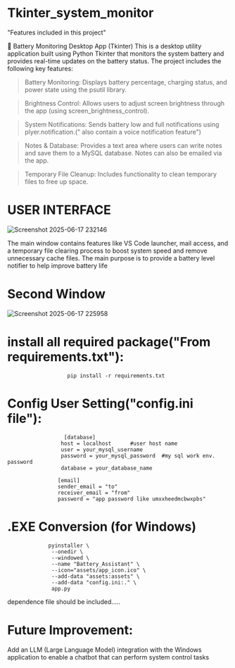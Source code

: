# Tkinter_system_monitor


"Features included in this project"

🔋 Battery Monitoring Desktop App (Tkinter)
This is a desktop utility application built using Python Tkinter that monitors the system battery and provides real-time updates on the battery status. The project includes the following key features:

> Battery Monitoring:
Displays battery percentage, charging status, and power state using the psutil library.

> Brightness Control:
Allows users to adjust screen brightness through the app (using screen_brightness_control).

> System Notifications:
Sends battery low and full notifications using plyer.notification.(" also contain a voice notification feature")

> Notes & Database:
Provides a text area where users can write notes and save them to a MySQL database. Notes can also be emailed via the app.

> Temporary File Cleanup:
Includes functionality to clean temporary files to free up space.

# USER INTERFACE
                                     
   ![Screenshot 2025-06-17 232146](https://github.com/user-attachments/assets/4e85c1dd-4933-405f-a347-767021167a7a)

The main window contains features like VS Code launcher, mail access, and a temporary file clearing process to boost system speed and remove unnecessary cache files. The main purpose is to provide a battery level notifier to help improve battery life

# Second Window
                                    
   ![Screenshot 2025-06-17 225958](https://github.com/user-attachments/assets/a89a526b-3611-40e5-8477-131fe8108908)

# install all required package("From requirements.txt"):
                    
                       pip install -r requirements.txt

# Config User Setting("config.ini file"):

                      [database]
                     host = localhost      #user host name
                     user = your_mysql_username  
                     password = your_mysql_password  #my sql work env. password
                     database = your_database_name  

                    [email]
                    sender_email = "to"
                    receiver_email = "from"
                    password = "app password like umxxheedmcbwxpbs" 

# .EXE Conversion (for Windows)
                 pyinstaller \
                  --onedir \
                  --windowed \
                  --name "Battery_Assistant" \
                  --icon="assets/app_icon.ico" \
                  --add-data "assets:assets" \
                  --add-data "config.ini:." \
                  app.py

dependence file should be included.....


# Future Improvement:
Add an LLM (Large Language Model) integration with the Windows application to enable a chatbot that can perform system control tasks

